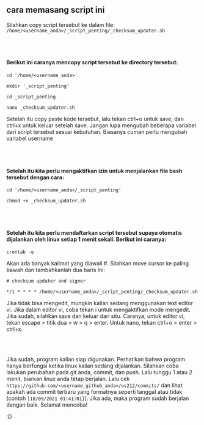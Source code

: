## cara memasang script ini

Silahkan copy script tersebut ke dalam file: `/home/<username_anda>/_script_penting/_checksum_updater.sh`

<br><br>

#### Berikut ini caranya mencopy script tersebut ke directory tersebut:

```
cd '/home/<username_anda>'

mkdir '_script_penting'

cd _script_penting

nano _checksum_updater.sh
```

Setelah itu copy paste kode tersebut, lalu tekan ctrl+o untuk save, dan ctrl+x untuk keluar setelah save. Jangan lupa mengubah beberapa variabel dari script tersebut sesuai kebutuhan. Biasanya cuman perlu mengubah variabel username



<br><br>



#### Setelah itu kita perlu mengaktifkan izin untuk menjalankan file bash tersebut dengan cara:



`cd '/home/<username_anda>/_script_penting'`



`chmod +x _checksum_updater.sh`



<br><br>

#### Setelah itu kita perlu mendaftarkan script tersebut supaya otomatis dijalankan oleh linux setiap 1 menit sekali. Berikut ini caranya:
`crontab -e`

Akan ada banyak kalimat yang diawali #. Silahkan move cursor ke paling bawah dan tambahkanlah dua baris ini:

`# checksum updater and signer`

`*/1 * * * * /home/<username_anda>/_script_penting/_checksum_updater.sh`


Jika tidak bisa mengedit, mungkin kalian sedang menggunakan text editor vi. Jika dalam editor vi, coba tekan i untuk mengaktifkan mode mengedit.
Jika sudah, silahkan save dan keluar dari situ. Caranya, untuk editor vi, tekan escape > titik dua > w > q > enter. Untuk nano, tekan ctrl+o > enter > ctrl+x.


<br><br>


Jika sudah, program kalian siap digunakan. Perhatikan bahwa program hanya berfungsi ketika linux kalian sedang dijalankan. Silahkan coba lakukan perubahan pada git anda, commit, dan push. Lalu tunggu 1 atau 2 menit, biarkan linux anda tetap berjalan. Lalu cek `https://github.com/<username_github_anda>/os212/commits/` dan lihat apakah ada commit terbaru yang formatnya seperti tanggal atau tidak (contoh `[18/09/2021 01:41:01]`). Jika ada, maka program sudah berjalan dengan baik. Selamat mencoba! 

:D